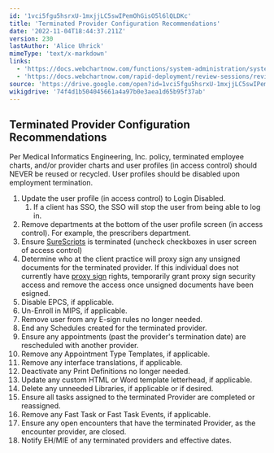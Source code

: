 ```yaml
---
id: '1vci5fgu5hsrxU-1mxjjLC5swIPemOhGisO5l6lQLDKc'
title: 'Terminated Provider Configuration Recommendations'
date: '2022-11-04T18:44:37.211Z'
version: 230
lastAuthor: 'Alice Uhrick'
mimeType: 'text/x-markdown'
links:
  - 'https://docs.webchartnow.com/functions/system-administration/system-controls/setting-up-e-prescribers.html'
  - 'https://docs.webchartnow.com/rapid-deployment/review-sessions/review-session-e-sign.html'
source: 'https://drive.google.com/open?id=1vci5fgu5hsrxU-1mxjjLC5swIPemOhGisO5l6lQLDKc'
wikigdrive: '74f4d1b504045661a4a97b0e3aea1d65b95f37ab'
---
```

## Terminated Provider Configuration Recommendations  


Per Medical Informatics Engineering, Inc. policy, terminated employee charts, and/or provider charts and user profiles (in access control) should NEVER be reused or recycled. User profiles should be disabled upon employment termination.

1. Update the user profile (in access control) to Login Disabled.
   1. If a client has SSO, the SSO will stop the user from being able to log in.
2. Remove departments at the bottom of the user profile screen (in access control). For example, the prescribers department.
3. Ensure [SureScripts](https://docs.webchartnow.com/functions/system-administration/system-controls/setting-up-e-prescribers.html) is terminated (uncheck checkboxes in user screen of access control)
4. Determine who at the client practice will proxy sign any unsigned documents for the terminated provider. If this individual does not currently have [proxy sign](https://docs.webchartnow.com/rapid-deployment/review-sessions/review-session-e-sign.html) rights, temporarily grant proxy sign security access and remove the access once unsigned documents have been esigned.
5. Disable EPCS, if applicable.
6. Un-Enroll in MIPS, if applicable.
7. Remove user from any E-sign rules no longer needed.
8. End any Schedules created for the terminated provider.
9. Ensure any appointments (past the provider's termination date) are rescheduled with another provider.
10. Remove any Appointment Type Templates, if applicable.
11. Remove any interface translations, if applicable.
12. Deactivate any Print Definitions no longer needed.
13. Update any custom HTML or Word template letterhead, if applicable.
14. Delete any unneeded Libraries, if applicable or if desired.
15. Ensure all tasks assigned to the terminated Provider are completed or reassigned.
16. Remove any Fast Task or Fast Task Events, if applicable.
17. Ensure any open encounters that have the terminated Provider, as the encounter provider, are closed.
18. Notify EH/MIE of any terminated providers and effective dates.
